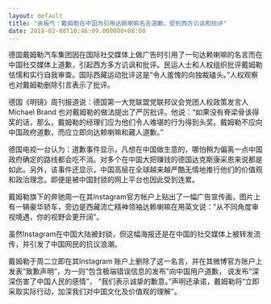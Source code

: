 ```yaml
---
layout: default
title: "夹板气：戴姆勒在中国为引用达赖喇嘛名言道歉，受到西方讥讽和批评"
date: 2018-02-08T10:46:09.000000+08:00
---
```


德国戴姆勒汽车集团因在国际社交媒体上做广告时引用了一句达赖喇嘛的名言而在中国社交媒体上道歉，引起西方多方讥讽和批评。民运人士和人权组织批评戴姆勒怯懦和实行自我审查。国际西藏运动批评这是“令人羞愧的向独裁磕头。”人权观察也对戴姆勒删除引言表示了批评。

德国《明镜》周刊报道说：德国第一大党联盟党联邦议会党团人权政策发言人Michael Brand 也对戴姆勒的做法提出了严厉批评。他说：“如果没有脊梁骨该得奖的话，那么，戴姆勒的经理们应为他们令人难堪的行为得到头奖。戴姆勒不应向中国政府道歉，而应立即向达赖喇嘛和藏人道歉。”

德国电视一台认为：道歉事件显示，凡想在中国做生意的，哪怕稍为偏离一点中国政府确定的路线都会吃不消。对多个在中国大把赚钱的德国达克斯康采恩来说都是如此。另外，该事件还显示，中国高层在全球越来越严酷无情地推行他们的价值观和政治理念。即便是被中国封锁的网上平台也因此受到连累。

戴姆勒旗下的奔驰周一在其Instagram官方帐户上贴出了一幅广告宣传画，图片上有一辆豪华轿车，旁边是西藏流亡精神领袖达赖喇嘛在用英文说：”从不同角度审视境遇，你的视野会更开阔”。

虽然Instagram在中国大陆被封锁，但这幅海报还是在中国的社交媒体上被转发流传，并引发了中国网民的抗议浪潮。

戴姆勒于周二立即在其Instagram 账户上删除了这一名言，并在其微博官方账户上发表”致歉声明”，为一则”包含极端错误信息的发布”向中国用户道歉， 说发布“深深伤害了中国人民的感情”， “我们表示诚挚的歉意。”声明还承诺，戴姆勒将“立即采取实际行动，加深我们对中国文化及价值观的理解”。

